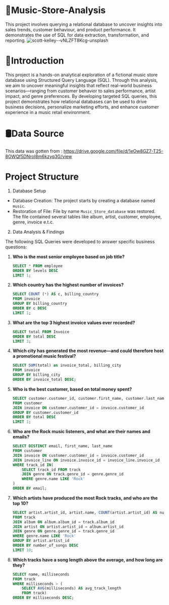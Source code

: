 # 🎵Music-Store-Analysis
This project involves querying a relational database to uncover insights into sales trends, customer behaviour, and product performance. It demonstrates the use of SQL for data extraction, transformation, and reporting.
![scott-kelley--vNLZFT8Kcg-unsplash](https://github.com/user-attachments/assets/dfd387cf-34aa-4c7f-84f1-077370ec1bfd)

# 🧠Introduction
This project is a hands-on analytical exploration of a fictional music store database using Structured Query Language (SQL). Through this analysis, we aim to uncover meaningful insights that reflect real-world business scenarios—ranging from customer behavior to sales performance, artist impact, and genre preferences.
By developing targeted SQL queries, this project demonstrates how relational databases can be used to drive business decisions, personalize marketing efforts, and enhance customer experience in a music retail environment.

# 🛢️Data Source
This data was gotten from :
https://drive.google.com/file/d/1eOw8GZ7-T25-8OWQf5DNroI8m6kzyq3G/view

# Project Structure

1. Database Setup
  - Database Creation: The project starts by creating a database named `music`.
  - Restoration of File: File by name `Music_Store_database` was restored. The file contained several tables like album, artist, customer, employee, genre, invoice e.t.c.

2. Data Analysis & Findings

The following SQL Queries were developed to answer specific business questions:
1. **Who is the most senior employee based on job title?**
   ```sql
   SELECT * FROM employee
   ORDER BY levels DESC
   LIMIT 1;
   ```
   
2. **Which country has the highest number of invoices?**
   ```sql
   SELECT COUNT (*) AS c, billing_country
   FROM invoice
   GROUP BY billing_country
   ORDER BY c DESC
   LIMIT 1;
   ```

3. **What are the top 3 highest invoice values ever recorded?**
   ```sql
   SELECT total FROM Invoice
   ORDER BY total DESC
   LIMIT 3;
   ```

 4. **Which city has generated the most revenue—and could therefore host a promotional music festival?**
    ```sql
    SELECT SUM(total) as invoice_total, billing_city
    FROM invoice
    GROUP BY billing_city
    ORDER BY invoice_total DESC;
    ```

  5. **Who is the best customer, based on total money spent?**
     ```sql
     SELECT customer.customer_id, customer.first_name, customer.last_name, SUM(invoice.total) as total
     FROM customer
     JOIN invoice ON customer.customer_id = invoice.customer_id
     GROUP BY customer.customer_id
     ORDER BY total DESC
     LIMIT 1;
     ```

   6. **Who are the Rock music listeners, and what are their names and emails?**
      ```sql
      SELECT DISTINCT email, first_name, last_name
      FROM customer
      JOIN invoice ON customer.customer_id = invoice.customer_id
      JOIN invoice_line ON invoice.invoice_id = invoice_line.invoice_id
      WHERE track_id IN(
	      SELECT track_id FROM track 
	      JOIN genre ON track.genre_id = genre.genre_id
	      WHERE genre.name LIKE 'Rock'
      )
      ORDER BY email;
      ```

   7. **Which artists have produced the most Rock tracks, and who are the top 10?**
         ```sql
         SELECT artist.artist_id, artist.name, COUNT(artist.artist_id) AS number_of_songs
         FROM track
         JOIN album ON album.album_id = track.album_id
         JOIN artist ON artist.artist_id = album.artist_id
         JOIN genre ON genre.genre_id = track.genre_id
         WHERE genre.name LIKE 'Rock'
         GROUP BY artist.artist_id
         ORDER BY number_of_songs DESC
         LIMIT 10;
         ```

   8. **Which tracks have a song length above the average, and how long are they?**
      ```sql
      SELECT name, milliseconds
      FROM track
      WHERE milliseconds > (
	      SELECT AVG(milliseconds) AS avg_track_length
	      FROM track)
      ORDER BY milliseconds DESC;
      ```

      
